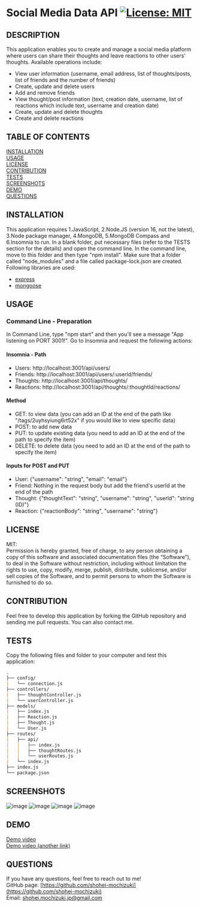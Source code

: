 # Social Media Data API [![License: MIT](https://img.shields.io/badge/License-MIT-yellow.svg)](https://opensource.org/licenses/MIT)

## DESCRIPTION 
This application enables you to create and manage a social media platform where users can share their thoughts and leave reactions to other users' thoughts. Available operations include:
* View user information (username, email address, list of thoughts/posts, list of friends and the number of friends) 
* Create, update and delete users
* Add and remove friends
* View thought/post information (text, creation date, username, list of reactions which include text, username and creation date) 
* Create, update and delete thoughts 
* Create and delete reactions

## TABLE OF CONTENTS
[INSTALLATION](#installation)<br>
[USAGE](#usage)<br>
[LICENSE](#license)<br>
[CONTRIBUTION](#contribution)<br>
[TESTS](#tests)<br>
[SCREENSHOTS](#screenshots)<br>
[DEMO](#demo)<br>
[QUESTIONS](#questions)

## INSTALLATION 
This application requires 1.JavaScript, 2.Node.JS (version 16, not the latest), 3.Node package manager, 4.MongoDB, 5.MongoDB Compass and 6.Insomnia to run. In a blank folder, put necessary files (refer to the TESTS section for the details) and open the command line. In the command line, move to this folder and then type "npm install". Make sure that a folder called "node_modules" and a file called package-lock.json are created. Following libraries are used:
* [express](https://www.npmjs.com/package/express)
* [mongoose](https://www.npmjs.com/package/mongoose)

## USAGE 

### Command Line - Preparation
In Command Line, type "npm start" and then you'll see a message "App listening on PORT 3001!". Go to Insomnia and request the following actions:

#### Insomnia - Path
* Users: http://localhost:3001/api/users/
* Friends: http://localhost:3001/api/users/:userId/friends/
* Thoughts: http://localhost:3001/api/thoughts/
* Reactions: http://localhost:3001/api/thoughts/:thoughtId/reactions/

#### Method
* GET: to view data (you can add an ID at the end of the path like "/tags/2uyhsyiung6rt52x" if you would like to view specific data)
* POST: to add new data 
* PUT: to update existing data (you need to add an ID at the end of the path to specify the item)
* DELETE: to delete data (you need to add an ID at the end of the path to specify the item)

#### Inputs for POST and PUT
* User: {"username": "string", "email": "email"}
* Friend: Nothing in the request body but add the friend's userId at the end of the path
* Thought: {"thoughtText": "string", "username": "string", "userId": "string (ID)"}
* Reaction: {"reactionBody": "string", "username": "string"}

## LICENSE 
MIT:<br>
Permission is hereby granted, free of charge, to any person obtaining a copy of this
software and associated documentation files (the “Software”), to deal in the Software
without restriction, including without limitation the rights to use, copy, modify,
merge, publish, distribute, sublicense, and/or sell copies of the Software, and to 
permit persons to whom the Software is furnished to do so.

## CONTRIBUTION 
Feel free to develop this application by forking the GitHub repository and sending me pull requests. You can also contact me.

## TESTS 
Copy the following files and folder to your computer and test this application:
```md
.
├── config/
|   └── connection.js
├── controllers/
|   ├── thoughtController.js
|   └── userController.js
├── models/
|   ├── index.js
|   ├── Reaction.js
|   ├── Thought.js
|   └── User.js
├── routes/
|   ├── api/
|   |   ├── index.js
|   |   ├── thoughtRoutes.js
|   |   └── userRoutes.js
|   └── index.js      
├── index.js  
└── package.json 
``` 

## SCREENSHOTS
![image](https://user-images.githubusercontent.com/121307266/225153970-23b64d2c-dc81-4247-8fac-cdd6f5012821.png)
![image](https://user-images.githubusercontent.com/121307266/225153976-ba6afa1d-40d7-48b8-96d4-caed8f88d16a.png)
![image](https://user-images.githubusercontent.com/121307266/225153979-6d60377c-30b2-478b-af19-4da92bb017c6.png)
![image](https://user-images.githubusercontent.com/121307266/225153980-c27a7f29-e942-4fa8-bb01-5140a863eeef.png)

## DEMO
[Demo video](https://watch.screencastify.com/v/7AoV8iMDubhwxXQWCH0i)<br>
[Demo video (another link)](https://drive.google.com/file/d/1mPvykLB6gaKpt32RxZ0M6bevc5pHdHPN/view)

## QUESTIONS 
If you have any questions, feel free to reach out to me!<br>
GitHub page: [https://github.com/shohei-mochizuki](https://github.com/shohei-mochizuki)<br>
Email: [shohei.mochizuki.jp@gmail.com](mailto:shohei.mochizuki.jp@gmail.com)
